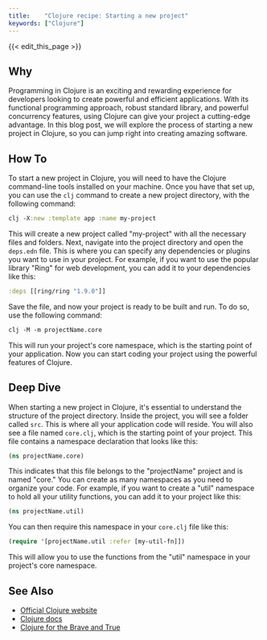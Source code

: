 ```yaml
---
title:    "Clojure recipe: Starting a new project"
keywords: ["Clojure"]
---
```


{{< edit_this_page >}}

## Why
Programming in Clojure is an exciting and rewarding experience for developers looking to create powerful and efficient applications. With its functional programming approach, robust standard library, and powerful concurrency features, using Clojure can give your project a cutting-edge advantage. In this blog post, we will explore the process of starting a new project in Clojure, so you can jump right into creating amazing software.

## How To
To start a new project in Clojure, you will need to have the Clojure command-line tools installed on your machine. Once you have that set up, you can use the ```clj``` command to create a new project directory, with the following command:

```Clojure
clj -X:new :template app :name my-project
```

This will create a new project called "my-project" with all the necessary files and folders. Next, navigate into the project directory and open the ```deps.edn``` file. This is where you can specify any dependencies or plugins you want to use in your project. For example, if you want to use the popular library "Ring" for web development, you can add it to your dependencies like this:

```Clojure
:deps [[ring/ring "1.9.0"]]
```

Save the file, and now your project is ready to be built and run. To do so, use the following command:

```Clojure
clj -M -m projectName.core
```

This will run your project's core namespace, which is the starting point of your application. Now you can start coding your project using the powerful features of Clojure.

## Deep Dive
When starting a new project in Clojure, it's essential to understand the structure of the project directory. Inside the project, you will see a folder called ```src```. This is where all your application code will reside. You will also see a file named ```core.clj```, which is the starting point of your project. This file contains a namespace declaration that looks like this:

```Clojure
(ns projectName.core)
```

This indicates that this file belongs to the "projectName" project and is named "core." You can create as many namespaces as you need to organize your code. For example, if you want to create a "util" namespace to hold all your utility functions, you can add it to your project like this:

```Clojure
(ns projectName.util)
```

You can then require this namespace in your ```core.clj``` file like this:

```Clojure
(require '[projectName.util :refer [my-util-fn]])
```

This will allow you to use the functions from the "util" namespace in your project's core namespace.

## See Also
- [Official Clojure website](https://clojure.org/) 
- [Clojure docs](https://clojure.org/documentation) 
- [Clojure for the Brave and True](https://www.braveclojure.com/)